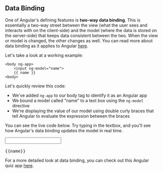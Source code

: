 <!-- Importing Angular into each module until changes to portal have been made -->
<script src="https://ajax.googleapis.com/ajax/libs/angularjs/1.4.0/angular.js"></script>



<section class="module-section" name="Data Binding">&nbsp;</section>

## Data Binding

One of Angular's defining features is **two-way data binding**. This is essentially a two-way street between the view (what the user sees and interacts with on the client-side) and the model (where the data is stored on the server-side) that keeps data consistent between the two. When the view or model is changed, the other changes as well. You can read more about data binding as it applies to Angular <a href="https://docs.angularjs.org/guide/databinding" target="_blank">here</a>.

Let's take a look at a working example:

    <body ng-app>
    	<input ng-model="name">
    	{{ name }}
    <body>


Let's quickly review this code:

*   We've added `ng-app` to our body tag to identify it as an Angular app
*   We bound a model called "name" to a text box using the `ng-model` directive
*   We're displaying the value of our model using double curly braces that tell Angular to evaluate the expression between the braces

You can see the live code below. Try typing in the textbox, and you'll see how Angular's data binding updates the model in real time.

<pre ng-app>
<input type="text" ng-model="name"><br/>
{{name}}
</pre>


For a more detailed look at data binding, you can check out this Angular quiz app <a href="http://plnkr.co/edit/iyLcFueqEefkkDxEdzuR?p=preview" target="_blank">here</a>.

